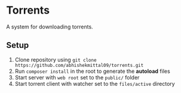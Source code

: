# Torrents

A system for downloading torrents.

## Setup

1. Clone repository using `git clone https://github.com/abhishekmittal09/torrents.git`
2. Run `composer install` in the root to generate the __autoload__ files
3. Start server with `web root` set to the `public/` folder
4. Start torrent client with watcher set to the `files/active` directory